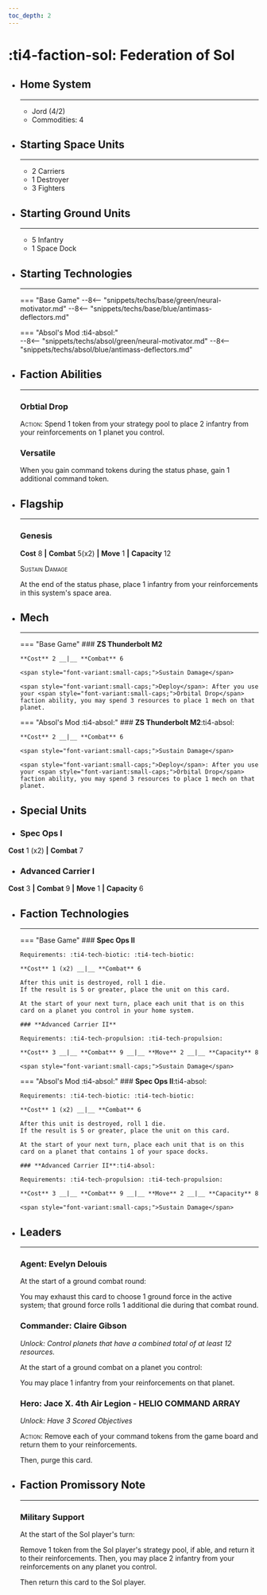 ```yaml
---
toc_depth: 2
---
```


# :ti4-faction-sol: Federation of Sol

<div class="grid cards" markdown>

-   ## __Home System__

    ---

    * Jord (4/2)
    * Commodities: 4

</div>

<div class="grid cards" markdown>

-   ## __Starting Space Units__

    ---

    * 2 Carriers
    * 1 Destroyer
    * 3 Fighters

-   ## __Starting Ground Units__

    ---

    * 5 Infantry
    * 1 Space Dock

-   ## __Starting Technologies__

    ---
    === "Base Game"
        --8<-- "snippets/techs/base/green/neural-motivator.md"
        --8<-- "snippets/techs/base/blue/antimass-deflectors.md"

    === "Absol's Mod :ti4-absol:"  
        --8<-- "snippets/techs/absol/green/neural-motivator.md"
        --8<-- "snippets/techs/absol/blue/antimass-deflectors.md"

-   ## __Faction Abilities__

    ---
    ### **Orbtial Drop**
    
    <span style="font-variant:small-caps;">Action</span>: Spend 1 token from your strategy pool to place 2 infantry from your reinforcements on 1 planet you control.

    ### **Versatile**

    When you gain command tokens during the status phase, gain 1 additional command token.

-   ## __Flagship__

    ---
    ### **Genesis**
    
    **Cost** 8 __|__ **Combat** 5(x2) __|__ **Move** 1 __|__ **Capacity** 12
    
    <span style="font-variant:small-caps;">Sustain Damage</span>

    At the end of the status phase, place 1 infantry from your reinforcements in this system's space area.

-   ## __Mech__

    ---
    === "Base Game"
        ### **ZS Thunderbolt M2**
        
        **Cost** 2 __|__ **Combat** 6
        
        <span style="font-variant:small-caps;">Sustain Damage</span>

        <span style="font-variant:small-caps;">Deploy</span>: After you use your <span style="font-variant:small-caps;">Orbital Drop</span> faction ability, you may spend 3 resources to place 1 mech on that planet.

    === "Absol's Mod :ti4-absol:"
        ### **ZS Thunderbolt M2**:ti4-absol:
        
        **Cost** 2 __|__ **Combat** 6
        
        <span style="font-variant:small-caps;">Sustain Damage</span>

        <span style="font-variant:small-caps;">Deploy</span>: After you use your <span style="font-variant:small-caps;">Orbital Drop</span> faction ability, you may spend 3 resources to place 1 mech on that planet.

</div>

<div class="grid cards" markdown>

-   ## __Special Units__

</div>

<div class="grid cards" markdown>

-   ### **Spec Ops I**
**Cost** 1 (x2) __|__ **Combat** 7

-   ### **Advanced Carrier I**
**Cost** 3 __|__ **Combat** 9 __|__ **Move** 1 __|__ **Capacity** 6

</div>

<div class="grid cards" markdown>

-   ## __Faction Technologies__

    ---
    === "Base Game"
        ### **Spec Ops II** 

        Requirements: :ti4-tech-biotic: :ti4-tech-biotic:

        **Cost** 1 (x2) __|__ **Combat** 6
        
        After this unit is destroyed, roll 1 die. 
        If the result is 5 or greater, place the unit on this card. 
        
        At the start of your next turn, place each unit that is on this card on a planet you control in your home system.

        ### **Advanced Carrier II**

        Requirements: :ti4-tech-propulsion: :ti4-tech-propulsion:

        **Cost** 3 __|__ **Combat** 9 __|__ **Move** 2 __|__ **Capacity** 8

        <span style="font-variant:small-caps;">Sustain Damage</span>

    === "Absol's Mod :ti4-absol:"
        ### **Spec Ops II**:ti4-absol:

        Requirements: :ti4-tech-biotic: :ti4-tech-biotic:

        **Cost** 1 (x2) __|__ **Combat** 6
        
        After this unit is destroyed, roll 1 die. 
        If the result is 5 or greater, place the unit on this card. 
        
        At the start of your next turn, place each unit that is on this card on a planet that contains 1 of your space docks.

        ### **Advanced Carrier II**:ti4-absol:

        Requirements: :ti4-tech-propulsion: :ti4-tech-propulsion:

        **Cost** 3 __|__ **Combat** 9 __|__ **Move** 2 __|__ **Capacity** 8

        <span style="font-variant:small-caps;">Sustain Damage</span>

-   ## __Leaders__

    ---
    ### **Agent**: Evelyn Delouis
    
    At the start of a ground combat round:

    You may exhaust this card to choose 1 ground force in the active system; that ground force rolls 1 additional die during that combat round.

    ### **Commander**: Claire Gibson
    
    _Unlock: Control planets that have a combined total of at least 12 resources._

    At the start of a ground combat on a planet you control:
    
    You may place 1 infantry from your reinforcements on that planet.

    ### **Hero**: Jace X. 4th Air Legion - HELIO COMMAND ARRAY
    
    _Unlock: Have 3 Scored Objectives_

    <span style="font-variant:small-caps;">Action</span>: Remove each of your command tokens from the game board and return them to your reinforcements.

    Then, purge this card.

-   ## __Faction Promissory Note__

    ---
    ### **Military Support**
    
    At the start of the Sol player's turn:

    Remove 1 token from the Sol player's strategy pool, if able, and return it to their reinforcements. 
    Then, you may place 2 infantry from your reinforcements on any planet you control.

    Then return this card to the Sol player.

</div>